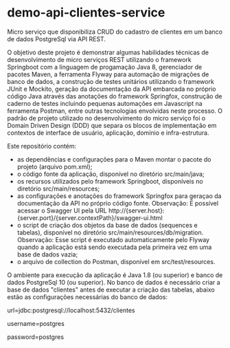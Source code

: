 # demo-api-clientes-service
Micro serviço que disponibiliza CRUD do cadastro de clientes em um banco de dados PostgreSql via API REST.

O objetivo deste projeto é demonstrar algumas habilidades técnicas de desenvolvimento de micro serviços REST utilizando o framework Springboot com a linguagem de progamação Java 8, gerenciador de pacotes Maven, a ferramenta Flyway para automação de migrações de banco de dados, a construção de testes unitários utilizando o framework JUnit e Mockito, geração da documentação da API embarcada no próprio código Java através das anotações do framework Springfox, construção de caderno de testes incluindo pequenas automações em Javascript na ferramenta Postman, entre outras tecnologias envolvidas neste processo. O padrão de projeto utilizado no desenvolvimento do micro serviço foi o Domain Driven Design (DDD) que separa os blocos de implementação em contextos de interface de usuário, aplicação, domínio e infra-estrutura.

Este repositório contém:

- as dependências e configurações para o Maven montar o pacote do projeto (arquivo pom.xml);
- o código fonte da aplicação, disponível no diretório src/main/java;
- os recursos utilizados pelo framework Springboot, disponíveis no diretório src/main/resources;
- as configurações e anotações do framework Springfox para geraçao da documentação da API no próprio código fonte.
Observação: É possível acessar o Swagger UI pela URL http://{server.host}:{server.port}/{server.contextPath}/swagger-ui.html
- o script de criação dos objetos da base de dados (sequences e tabelas), disponível no diretório src/main/resources/db/migration. Observação: Esse script é executado automaticamente pelo Flyway quando a aplicação está sendo executada pela primeira vez em uma base de dados vazia;
- o arquivo de collection do Postman, disponível em src/test/resources.

O ambiente para execução da aplicação é Java 1.8 (ou superior) e banco de dados PostgreSql 10 (ou superior). No banco de dados é necessário criar a base de dados "clientes" antes de executar a criação das tabelas, abaixo estão as configurações necessárias do banco de dados:

url=jdbc:postgresql://localhost:5432/clientes

username=postgres

password=postgres
